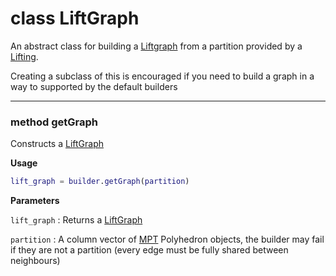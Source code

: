 # <span class="code"> <span class="kw"> class </span> LiftGraph </span>

An abstract class for building a [Liftgraph](LiftGraph.md) from a partition provided by a [Lifting](Lifting.md).

Creating a subclass of this is encouraged if you need to build a graph in a way to supported by the default builders

<hr>

### <span class="code"> <span class="fun">method </span> getGraph </span>

Constructs a [LiftGraph](LiftGraph.md) 

**Usage**
```matlab
lift_graph = builder.getGraph(partition)
```

**Parameters**

`lift_graph`
: Returns a [LiftGraph](LiftGraph.md) 

`partition`
: A column vector of [MPT]() Polyhedron objects, the builder may fail if they are not a partition (every edge must be fully shared between neighbours)

